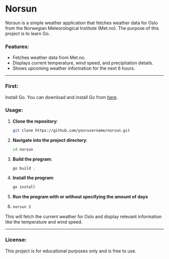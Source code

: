 # Norsun

Norsun is a simple weather application that fetches weather data for Oslo from the Norwegian Meteorological Institute (Met.no). The purpose of this project is to learn Go.

### Features:
- Fetches weather data from Met.no.
- Displays current temperature, wind speed, and precipitation details.
- Shows upcoming weather information for the next 6 hours.
---

### First:
Install Go. You can download and install Go from [here](https://golang.org/dl/).

### Usage:
1. **Clone the repository**:
    ```bash
    git clone https://github.com/yourusername/norsun.git
    ```

2. **Navigate into the project directory**:
    ```bash
    cd norsun
    ```

3. **Build the program**:
    ```bash
    go build .
    ```

4. **Install the program**:
    ```bash
    go install
    ```
5.  **Run the program with or without specifying the amount of days**
6.  ```bash
    norsun 3
    ```

   This will fetch the current weather for Oslo and display relevant information like the temperature and wind speed.

---

### License:
This project is for educational purposes only and is free to use.



